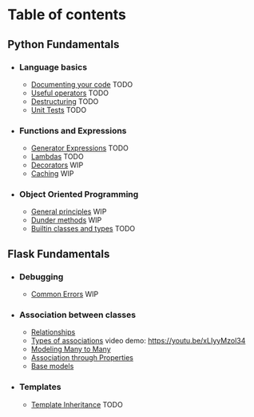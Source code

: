 # Table of contents
## Python Fundamentals
- ### Language basics
    - [Documenting your code](/python_fundamentals/language_basics/documentation.md) TODO
    - [Useful operators](/python_fundamentals/language_basics/operators.md) TODO
    - [Destructuring](/python_fundamentals/language_basics/destructuring.md) TODO
    - [Unit Tests](/python_fundamentals/language_basics/unit_tests.md) TODO
- ### Functions and Expressions
    - [Generator Expressions](/python_fundamentals/functions_expressions/expressions.md) TODO
    - [Lambdas](/python_fundamentals/functions_expressions/lambdas.md) TODO
    - [Decorators](/python_fundamentals/functions_expressions/decorators.md) WIP
    - [Caching](/python_fundamentals/functions_expressions/caching.md) WIP
- ### Object Oriented Programming
    - [General principles](/python_fundamentals/OOP/oop_fundamentals.md) WIP
    - [Dunder methods](/python_fundamentals/OOP/dunder_methods.md) WIP
    - [Builtin classes and types](/python_fundamentals/OOP/builtin_classes.md) TODO
## Flask Fundamentals
- ### Debugging
    - [Common Errors](/flask_fundamentals//debugging/debugging.md) WIP
- ### Association between classes
    - [Relationships](/flask_fundamentals/association/relationships.md)
    - [Types of associations](/flask_fundamentals/association/more_association.md) video demo: https://youtu.be/xLIyyMzol34
    - [Modeling Many to Many](/flask_fundamentals/association/many_to_many.md)
    - [Association through Properties](/flask_fundamentals/association/properties.md)
    - [Base models](/flask_fundamentals/association/base_models.md)
- ### Templates
    - [Template Inheritance](/flask_fundamentals/templates/template_inheritance.md) TODO



